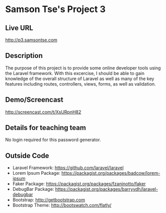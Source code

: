 # Samson Tse's Project 3

## Live URL
<http://p3.samsontse.com>

## Description
The purpose of this project is to provide some online developer tools using the Laravel framework. With this excercise, I should be able to gain knowledge of the overall structure of Laravel as well as many of the key features including routes, controllers, views, forms, as well as validation.

## Demo/Screencast
<http://screencast.com/t/XsURpnH82>

## Details for teaching team
No login required for this password generator.

## Outside Code
* Laravel Framework: https://github.com/laravel/laravel
* Lorem Ipsum Package: https://packagist.org/packages/badcow/lorem-ipsum
* Faker Package: https://packagist.org/packages/fzaninotto/faker
* DebugBar Package: https://packagist.org/packages/barryvdh/laravel-debugbar
* Bootstrap: http://getbootstrap.com
* Bootstrap Theme: http://bootswatch.com/flatly/

